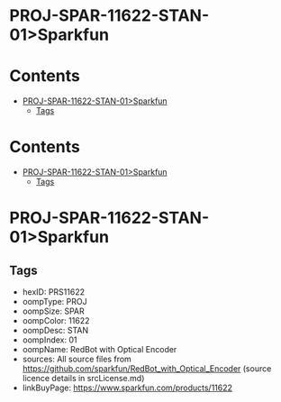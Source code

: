 
PROJ-SPAR-11622-STAN-01>Sparkfun
================================

Contents
========

* [PROJ-SPAR-11622-STAN-01>Sparkfun](#proj-spar-11622-stan-01sparkfun)
	* [Tags](#tags)

Contents
========

* [PROJ-SPAR-11622-STAN-01>Sparkfun](#proj-spar-11622-stan-01sparkfun)
	* [Tags](#tags)

# PROJ-SPAR-11622-STAN-01>Sparkfun

## Tags

- hexID: PRS11622
- oompType: PROJ
- oompSize: SPAR
- oompColor: 11622
- oompDesc: STAN
- oompIndex: 01
- oompName: RedBot with Optical Encoder
- sources: All source files from https://github.com/sparkfun/RedBot_with_Optical_Encoder (source licence details in srcLicense.md)
- linkBuyPage: https://www.sparkfun.com/products/11622
